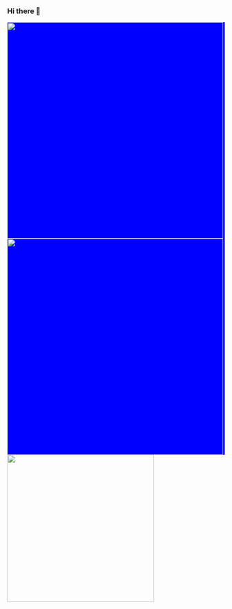 ### Hi there 👋


<p>
  <div style='background-color: blue;'>
    <img src="https://github-readme-stats.vercel.app/api?username=amirsadriofficial&show_icons=true&theme=tokyonight&hide_border=true" width="500">
    <img src="https://github-readme-streak-stats.herokuapp.com?user=amirsadriofficial&theme=tokyonight&hide_border=true" width="500">
  </div>
  <img src="https://github-readme-stats.vercel.app/api/top-langs/?username=amirsadriofficial&theme=tokyonight&hide_border=true" width="340" >

<!-- 
<p>
  <img src="https://github-readme-stats.vercel.app/api?username=amirsadriofficial&show_icons=true&theme=tokyonight&hide_border=true" width="500">
  <img src="https://github-readme-stats.vercel.app/api/top-langs/?username=amirsadriofficial&theme=tokyonight&hide_border=true" width="340" >
  <img src="https://github-readme-streak-stats.herokuapp.com?user=amirsadriofficial&theme=tokyonight&hide_border=true" width="500">
</p> -->

<!--
**amirsadriofficial/amirsadriofficial** is a ✨ _special_ ✨ repository because its `README.md` (this file) appears on your GitHub profile.

Here are some ideas to get you started:

- 🔭 I’m currently working on ...
- 🌱 I’m currently learning ...
- 👯 I’m looking to collaborate on ...
- 🤔 I’m looking for help with ...
- 💬 Ask me about ...
- 📫 How to reach me: ...
- 😄 Pronouns: ...
- ⚡ Fun fact: ...
-->
